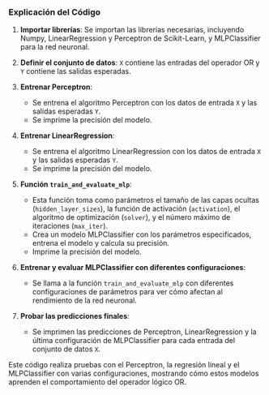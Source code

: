 ### Explicación del Código

1. **Importar librerías**: Se importan las librerías necesarias, incluyendo Numpy, LinearRegression y Perceptron de Scikit-Learn, y MLPClassifier para la red neuronal.
   
2. **Definir el conjunto de datos**: `X` contiene las entradas del operador OR y `Y` contiene las salidas esperadas.

3. **Entrenar Perceptron**:
   - Se entrena el algoritmo Perceptron con los datos de entrada `X` y las salidas esperadas `Y`.
   - Se imprime la precisión del modelo.

4. **Entrenar LinearRegression**:
   - Se entrena el algoritmo LinearRegression con los datos de entrada `X` y las salidas esperadas `Y`.
   - Se imprime la precisión del modelo.

5. **Función `train_and_evaluate_mlp`**:
   - Esta función toma como parámetros el tamaño de las capas ocultas (`hidden_layer_sizes`), la función de activación (`activation`), el algoritmo de optimización (`solver`), y el número máximo de iteraciones (`max_iter`).
   - Crea un modelo MLPClassifier con los parámetros especificados, entrena el modelo y calcula su precisión.
   - Imprime la precisión del modelo.

6. **Entrenar y evaluar MLPClassifier con diferentes configuraciones**:
   - Se llama a la función `train_and_evaluate_mlp` con diferentes configuraciones de parámetros para ver cómo afectan al rendimiento de la red neuronal.

7. **Probar las predicciones finales**:
   - Se imprimen las predicciones de Perceptron, LinearRegression y la última configuración de MLPClassifier para cada entrada del conjunto de datos `X`.

Este código realiza pruebas con el Perceptron, la regresión lineal y el MLPClassifier con varias configuraciones, mostrando cómo estos modelos aprenden el comportamiento del operador lógico OR.
